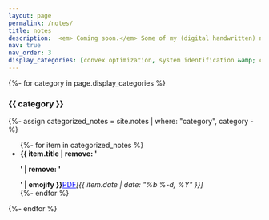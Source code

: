 ```yaml
---
layout: page
permalink: /notes/
title: notes
description:  <em> Coming soon.</em> Some of my (digital handwritten) notes on topics I've been learning since the beginning of my PhD in 2020.
nav: true
nav_order: 3
display_categories: [convex optimization, system identification &amp; control, nonsmooth optimization, neural networks, nonlinear programming]
---
```


{%- for category in page.display_categories %}
<h3 class="category">{{ category }}</h3>
{%- assign categorized_notes = site.notes | where: "category", category -%}
<ul>
{%- for item in categorized_notes %}
    <li>  <strong>{{ item.title | remove: '<p>' | remove: '</p>' | emojify }}</strong><a href="{{ item.pdf | prepend: '/assets/pdf/' | relative_url }}" class="btn btn-sm z-depth-1" role="button" style="color:blue;" target="_blank">PDF</a><em>[{{ item.date | date: "%b %-d, %Y" }}]</em> </li>
{%- endfor %}
</ul>
{%- endfor %}